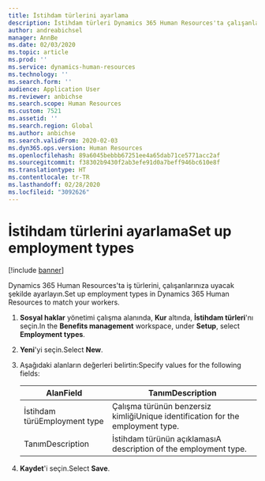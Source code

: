 ```yaml
---
title: İstihdam türlerini ayarlama
description: İstihdam türleri Dynamics 365 Human Resources'ta çalışanlarınızla eşleşecek şekilde ayarlanabilir.
author: andreabichsel
manager: AnnBe
ms.date: 02/03/2020
ms.topic: article
ms.prod: ''
ms.service: dynamics-human-resources
ms.technology: ''
ms.search.form: ''
audience: Application User
ms.reviewer: anbichse
ms.search.scope: Human Resources
ms.custom: 7521
ms.assetid: ''
ms.search.region: Global
ms.author: anbichse
ms.search.validFrom: 2020-02-03
ms.dyn365.ops.version: Human Resources
ms.openlocfilehash: 89a6045bebbb67251ee4a65dab71ce5771acc2af
ms.sourcegitcommit: f38302b9430f2ab3efe91d0a7beff946bc610e8f
ms.translationtype: HT
ms.contentlocale: tr-TR
ms.lasthandoff: 02/28/2020
ms.locfileid: "3092626"
---
```

# <a name="set-up-employment-types"></a><span data-ttu-id="c077a-103">İstihdam türlerini ayarlama</span><span class="sxs-lookup"><span data-stu-id="c077a-103">Set up employment types</span></span>

[!include [banner](includes/preview-feature.md)]

<span data-ttu-id="c077a-104">Dynamics 365 Human Resources'ta iş türlerini, çalışanlarınıza uyacak şekilde ayarlayın.</span><span class="sxs-lookup"><span data-stu-id="c077a-104">Set up employment types in Dynamics 365 Human Resources to match your workers.</span></span>

1. <span data-ttu-id="c077a-105">**Sosyal haklar** yönetimi çalışma alanında, **Kur** altında, **İstihdam türleri**'nı seçin.</span><span class="sxs-lookup"><span data-stu-id="c077a-105">In the **Benefits management** workspace, under **Setup**, select **Employment types**.</span></span>

2. <span data-ttu-id="c077a-106">**Yeni**'yi seçin.</span><span class="sxs-lookup"><span data-stu-id="c077a-106">Select **New**.</span></span>

3. <span data-ttu-id="c077a-107">Aşağıdaki alanların değerleri belirtin:</span><span class="sxs-lookup"><span data-stu-id="c077a-107">Specify values for the following fields:</span></span>

   | <span data-ttu-id="c077a-108">Alan</span><span class="sxs-lookup"><span data-stu-id="c077a-108">Field</span></span> | <span data-ttu-id="c077a-109">Tanım</span><span class="sxs-lookup"><span data-stu-id="c077a-109">Description</span></span> |
   | --- | --- |
   | <span data-ttu-id="c077a-110">İstihdam türü</span><span class="sxs-lookup"><span data-stu-id="c077a-110">Employment type</span></span> | <span data-ttu-id="c077a-111">Çalışma türünün benzersiz kimliği</span><span class="sxs-lookup"><span data-stu-id="c077a-111">Unique identification for the employment type.</span></span> |
   | <span data-ttu-id="c077a-112">Tanım</span><span class="sxs-lookup"><span data-stu-id="c077a-112">Description</span></span> | <span data-ttu-id="c077a-113">İstihdam türünün açıklaması</span><span class="sxs-lookup"><span data-stu-id="c077a-113">A description of the employment type.</span></span> |

4. <span data-ttu-id="c077a-114">**Kaydet**'i seçin.</span><span class="sxs-lookup"><span data-stu-id="c077a-114">Select **Save**.</span></span> 
